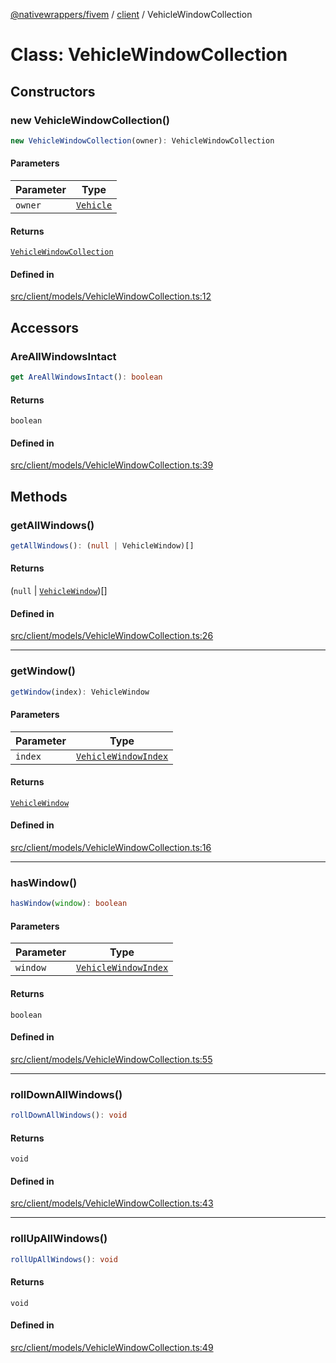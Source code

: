 [@nativewrappers/fivem](../../README.md) / [client](../README.md) / VehicleWindowCollection

# Class: VehicleWindowCollection

## Constructors

### new VehicleWindowCollection()

```ts
new VehicleWindowCollection(owner): VehicleWindowCollection
```

#### Parameters

| Parameter | Type |
| ------ | ------ |
| `owner` | [`Vehicle`](Vehicle.md) |

#### Returns

[`VehicleWindowCollection`](VehicleWindowCollection.md)

#### Defined in

[src/client/models/VehicleWindowCollection.ts:12](https://github.com/nativewrappers/fivem/blob/48a3f351defb1a6508113ef71a8290d8cb1a458c/src/client/models/VehicleWindowCollection.ts#L12)

## Accessors

### AreAllWindowsIntact

```ts
get AreAllWindowsIntact(): boolean
```

#### Returns

`boolean`

#### Defined in

[src/client/models/VehicleWindowCollection.ts:39](https://github.com/nativewrappers/fivem/blob/48a3f351defb1a6508113ef71a8290d8cb1a458c/src/client/models/VehicleWindowCollection.ts#L39)

## Methods

### getAllWindows()

```ts
getAllWindows(): (null | VehicleWindow)[]
```

#### Returns

(`null` \| [`VehicleWindow`](VehicleWindow.md))[]

#### Defined in

[src/client/models/VehicleWindowCollection.ts:26](https://github.com/nativewrappers/fivem/blob/48a3f351defb1a6508113ef71a8290d8cb1a458c/src/client/models/VehicleWindowCollection.ts#L26)

***

### getWindow()

```ts
getWindow(index): VehicleWindow
```

#### Parameters

| Parameter | Type |
| ------ | ------ |
| `index` | [`VehicleWindowIndex`](../enumerations/VehicleWindowIndex.md) |

#### Returns

[`VehicleWindow`](VehicleWindow.md)

#### Defined in

[src/client/models/VehicleWindowCollection.ts:16](https://github.com/nativewrappers/fivem/blob/48a3f351defb1a6508113ef71a8290d8cb1a458c/src/client/models/VehicleWindowCollection.ts#L16)

***

### hasWindow()

```ts
hasWindow(window): boolean
```

#### Parameters

| Parameter | Type |
| ------ | ------ |
| `window` | [`VehicleWindowIndex`](../enumerations/VehicleWindowIndex.md) |

#### Returns

`boolean`

#### Defined in

[src/client/models/VehicleWindowCollection.ts:55](https://github.com/nativewrappers/fivem/blob/48a3f351defb1a6508113ef71a8290d8cb1a458c/src/client/models/VehicleWindowCollection.ts#L55)

***

### rollDownAllWindows()

```ts
rollDownAllWindows(): void
```

#### Returns

`void`

#### Defined in

[src/client/models/VehicleWindowCollection.ts:43](https://github.com/nativewrappers/fivem/blob/48a3f351defb1a6508113ef71a8290d8cb1a458c/src/client/models/VehicleWindowCollection.ts#L43)

***

### rollUpAllWindows()

```ts
rollUpAllWindows(): void
```

#### Returns

`void`

#### Defined in

[src/client/models/VehicleWindowCollection.ts:49](https://github.com/nativewrappers/fivem/blob/48a3f351defb1a6508113ef71a8290d8cb1a458c/src/client/models/VehicleWindowCollection.ts#L49)
